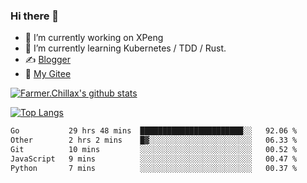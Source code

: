 ### Hi there 👋

- 🔭 I’m currently working on XPeng
- 🌱 I’m currently learning Kubernetes / TDD / Rust.
- ✍️ [Blogger](https://blog.farmer233.top)
- 🤔 [My Gitee](https://gitee.com/Farmer-chong)


[![Farmer.Chillax's github stats](https://github-readme-stats.vercel.app/api?username=FarmerChillax)](https://github.com/anuraghazra/github-readme-stats)

[![Top Langs](https://github-readme-stats.vercel.app/api/top-langs/?username=FarmerChillax&layout=compact&hide=html,css,javascript)](https://github.com/anuraghazra/github-readme-stats)


<a href="https://wakatime.com/@Farmer"> </a>
          <!--START_SECTION:waka-->

```txt
Go           29 hrs 48 mins  ███████████████████████░░   92.06 %
Other        2 hrs 2 mins    █▓░░░░░░░░░░░░░░░░░░░░░░░   06.33 %
Git          10 mins         ░░░░░░░░░░░░░░░░░░░░░░░░░   00.52 %
JavaScript   9 mins          ░░░░░░░░░░░░░░░░░░░░░░░░░   00.47 %
Python       7 mins          ░░░░░░░░░░░░░░░░░░░░░░░░░   00.37 %
```

<!--END_SECTION:waka-->



<!--
**Farmer-chong/Farmer-chong** is a ✨ _special_ ✨ repository because its `README.md` (this file) appears on your GitHub profile.

Here are some ideas to get you started:

- 🔭 I’m currently working on ...
- 🌱 I’m currently learning ...
- 👯 I’m looking to collaborate on ...
- 🤔 I’m looking for help with ...
- 💬 Ask me about ...
- 📫 How to reach me: ...
- 😄 Pronouns: ...
- ⚡ Fun fact: ...
-->

